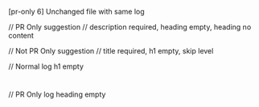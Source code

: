 [pr-only 6] Unchanged file with same log

// PR Only suggestion
// description required, heading empty, heading no content

// Not PR Only suggestion
// title required, h1 empty, skip level

// Normal log h1 empty
#

// PR Only log heading empty
## 



